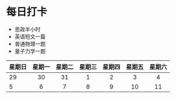 # 每日打卡
* 思政半小时
* 英语短文一篇
* 普通物理一题
* 量子力学一题
  
  

| 星期日 | 星期一 | 星期二 | 星期三 | 星期四 | 星期五 | 星期六 |  
| -------- | :------:  | :-------: | :-------: | :-------: | :--------: | :-------: |
|    29      |    30        |      31      |       1      |       2    |        3      |      4     |
|    5       |    6        |      7      |       8     |      9      |        10     |      11    | 
